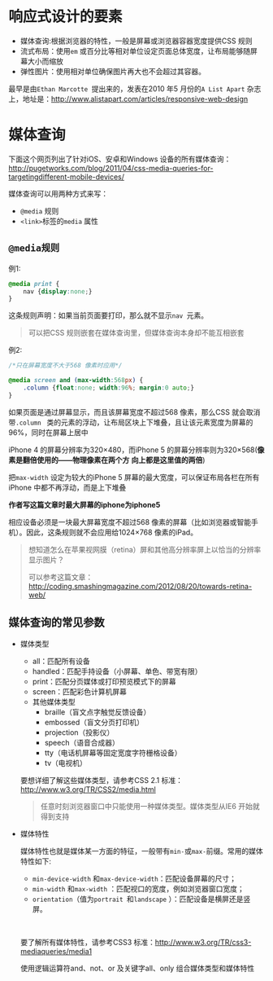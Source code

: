 # 响应式设计的要素

- 媒体查询:根据浏览器的特性，一般是屏幕或浏览器容器宽度提供CSS 规则
- 流式布局：使用`em`  或百分比等相对单位设定页面总体宽度，让布局能够随屏幕大小而缩放
- 弹性图片：使用相对单位确保图片再大也不会超过其容器。

最早是由`Ethan Marcotte `提出来的，发表在2010 年5 月份的`A List Apart` 杂志上，地址是：http://www.alistapart.com/articles/responsive-web-design

# 媒体查询

下面这个网页列出了针对iOS、安卓和Windows 设备的所有媒体查询：http://pugetworks.com/blog/2011/04/css-media-queries-for-targetingdifferent-mobile-devices/

媒体查询可以用两种方式来写：

- `@media` 规则
- `<link>`标签的`media` 属性

## `@media规则`

例1:

```css
@media print {
	nav {display:none;}
}
```

这条规则声明：如果当前页面要打印，那么就不显示`nav `元素。

> 可以把CSS 规则嵌套在媒体查询里，但媒体查询本身却不能互相嵌套

例2:

```css
/*只在屏幕宽度不大于568 像素时应用*/

@media screen and (max-width:568px) {
	.column {float:none; width:96%; margin:0 auto;}
}

```

如果页面是通过屏幕显示，而且该屏幕宽度不超过568 像素，那么CSS 就会取消带`.column ` 类的元素的浮动，让布局区块上下堆叠，且让该元素宽度为屏幕的96%，同时在屏幕上居中

iPhone 4 的屏幕分辨率为320×480，而iPhone 5 的屏幕分辨率则为320×568(**像素是翻倍使用的——物理像素在两个方**
**向上都是这里值的两倍**)

把`max-width`  设定为较大的iPhone 5 屏幕的最大宽度，可以保证布局各栏在所有iPhone 中都不再浮动，而是上下堆叠

**作者写这篇文章时最大屏幕的iphone为iphone5**

相应设备必须是一块最大屏幕宽度不超过568 像素的屏幕（比如浏览器或智能手机）。因此，这条规则就不会应用给1024×768 像素的iPad。

>想知道怎么在苹果视网膜（retina）屏和其他高分辨率屏上以恰当的分辨率显示图片？
>
>可以参考这篇文章：http://coding.smashingmagazine.com/2012/08/20/towards-retina-web/

## 媒体查询的常见参数

- 媒体类型

  - all：匹配所有设备
  - handled：匹配手持设备（小屏幕、单色、带宽有限）
  - print：匹配分页媒体或打印预览模式下的屏幕
  - screen：匹配彩色计算机屏幕
  - 其他媒体类型
    - braille（盲文点字触觉反馈设备）
    - embossed（盲文分页打印机）
    - projection（投影仪）
    - speech（语音合成器）
    - tty（电话机屏幕等固定宽度字符栅格设备）
    - tv（电视机）

  要想详细了解这些媒体类型，请参考CSS 2.1 标准：http://www.w3.org/TR/CSS2/media.html

  > 任意时刻浏览器窗口中只能使用一种媒体类型。媒体类型从IE6 开始就得到支持

- 媒体特性

  媒体特性也就是媒体某一方面的特征，一般带有`min-`或`max-`前缀。常用的媒体特性如下:

  - `min-device-width` 和`max-device-width`：匹配设备屏幕的尺寸； 
  - `min-width` 和`max-width` ：匹配视口的宽度，例如浏览器窗口宽度；
  - `orientation`（值为`portrait `和`landscape` ）：匹配设备是横屏还是竖屏。

  ​

  要了解所有媒体特性，请参考CSS3 标准：http://www.w3.org/TR/css3-mediaqueries/media1

  使用逻辑运算符and、not、or 及关键字all、only 组合媒体类型和媒体特性